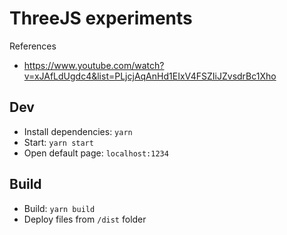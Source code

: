 # ThreeJS experiments

References

- <https://www.youtube.com/watch?v=xJAfLdUgdc4&list=PLjcjAqAnHd1EIxV4FSZIiJZvsdrBc1Xho>

## Dev

- Install dependencies: `yarn`
- Start: `yarn start`
- Open default page: `localhost:1234`

## Build

- Build: `yarn build`
- Deploy files from `/dist` folder
